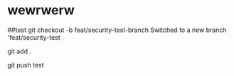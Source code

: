 # wewrwerw

##test
git checkout -b feat/security-test-branch
Switched to a new branch 'feat/security-test

git add .

git push test